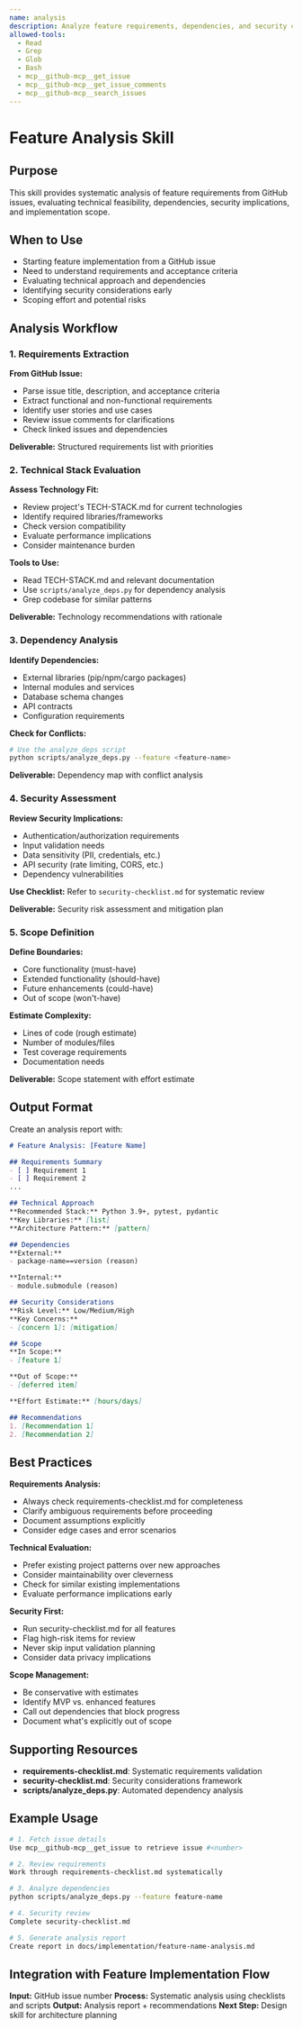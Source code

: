 ```yaml
---
name: analysis
description: Analyze feature requirements, dependencies, and security considerations. Use when starting feature implementation from GitHub issues to understand scope, technical feasibility, and risks.
allowed-tools:
  - Read
  - Grep
  - Glob
  - Bash
  - mcp__github-mcp__get_issue
  - mcp__github-mcp__get_issue_comments
  - mcp__github-mcp__search_issues
---
```


# Feature Analysis Skill

## Purpose

This skill provides systematic analysis of feature requirements from GitHub issues, evaluating technical feasibility, dependencies, security implications, and implementation scope.

## When to Use

- Starting feature implementation from a GitHub issue
- Need to understand requirements and acceptance criteria
- Evaluating technical approach and dependencies
- Identifying security considerations early
- Scoping effort and potential risks

## Analysis Workflow

### 1. Requirements Extraction

**From GitHub Issue:**
- Parse issue title, description, and acceptance criteria
- Extract functional and non-functional requirements
- Identify user stories and use cases
- Review issue comments for clarifications
- Check linked issues and dependencies

**Deliverable:** Structured requirements list with priorities

### 2. Technical Stack Evaluation

**Assess Technology Fit:**
- Review project's TECH-STACK.md for current technologies
- Identify required libraries/frameworks
- Check version compatibility
- Evaluate performance implications
- Consider maintenance burden

**Tools to Use:**
- Read TECH-STACK.md and relevant documentation
- Use `scripts/analyze_deps.py` for dependency analysis
- Grep codebase for similar patterns

**Deliverable:** Technology recommendations with rationale

### 3. Dependency Analysis

**Identify Dependencies:**
- External libraries (pip/npm/cargo packages)
- Internal modules and services
- Database schema changes
- API contracts
- Configuration requirements

**Check for Conflicts:**
```bash
# Use the analyze_deps script
python scripts/analyze_deps.py --feature <feature-name>
```

**Deliverable:** Dependency map with conflict analysis

### 4. Security Assessment

**Review Security Implications:**
- Authentication/authorization requirements
- Input validation needs
- Data sensitivity (PII, credentials, etc.)
- API security (rate limiting, CORS, etc.)
- Dependency vulnerabilities

**Use Checklist:**
Refer to `security-checklist.md` for systematic review

**Deliverable:** Security risk assessment and mitigation plan

### 5. Scope Definition

**Define Boundaries:**
- Core functionality (must-have)
- Extended functionality (should-have)
- Future enhancements (could-have)
- Out of scope (won't-have)

**Estimate Complexity:**
- Lines of code (rough estimate)
- Number of modules/files
- Test coverage requirements
- Documentation needs

**Deliverable:** Scope statement with effort estimate

## Output Format

Create an analysis report with:

```markdown
# Feature Analysis: [Feature Name]

## Requirements Summary
- [ ] Requirement 1
- [ ] Requirement 2
...

## Technical Approach
**Recommended Stack:** Python 3.9+, pytest, pydantic
**Key Libraries:** [list]
**Architecture Pattern:** [pattern]

## Dependencies
**External:**
- package-name==version (reason)

**Internal:**
- module.submodule (reason)

## Security Considerations
**Risk Level:** Low/Medium/High
**Key Concerns:**
- [concern 1]: [mitigation]

## Scope
**In Scope:**
- [feature 1]

**Out of Scope:**
- [deferred item]

**Effort Estimate:** [hours/days]

## Recommendations
1. [Recommendation 1]
2. [Recommendation 2]
```

## Best Practices

**Requirements Analysis:**
- Always check requirements-checklist.md for completeness
- Clarify ambiguous requirements before proceeding
- Document assumptions explicitly
- Consider edge cases and error scenarios

**Technical Evaluation:**
- Prefer existing project patterns over new approaches
- Consider maintainability over cleverness
- Check for similar existing implementations
- Evaluate performance implications early

**Security First:**
- Run security-checklist.md for all features
- Flag high-risk items for review
- Never skip input validation planning
- Consider data privacy implications

**Scope Management:**
- Be conservative with estimates
- Identify MVP vs. enhanced features
- Call out dependencies that block progress
- Document what's explicitly out of scope

## Supporting Resources

- **requirements-checklist.md**: Systematic requirements validation
- **security-checklist.md**: Security considerations framework
- **scripts/analyze_deps.py**: Automated dependency analysis

## Example Usage

```bash
# 1. Fetch issue details
Use mcp__github-mcp__get_issue to retrieve issue #<number>

# 2. Review requirements
Work through requirements-checklist.md systematically

# 3. Analyze dependencies
python scripts/analyze_deps.py --feature feature-name

# 4. Security review
Complete security-checklist.md

# 5. Generate analysis report
Create report in docs/implementation/feature-name-analysis.md
```

## Integration with Feature Implementation Flow

**Input:** GitHub issue number
**Process:** Systematic analysis using checklists and scripts
**Output:** Analysis report + recommendations
**Next Step:** Design skill for architecture planning

